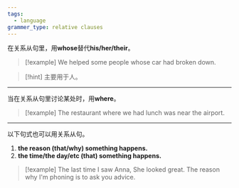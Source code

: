 ```yaml
---
tags:
  - language
grammer_type: relative clauses
---
```

在关系从句里，用**whose**替代**his/her/their**。

> [!example]
> We helped some people whose car had broken down.

> [!hint]
> 主要用于人。

---

当在关系从句里讨论某处时，用**where**。

> [!example]
> The restaurant where we had lunch was near the airport.

---

以下句式也可以用关系从句。

1. **the reason (that/why) something happens.**
2. **the time/the day/etc  (that) something happens.**

> [!example]
> The last time I saw Anna, She looked great.
> The reason why I'm phoning is to ask you advice.
